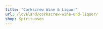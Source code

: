 ```yaml
---
title: "Corkscrew Wine & Liquor"
url: /loveland/corkscrew-wine-und-liquor/
shop: Spirituosen
---
```

